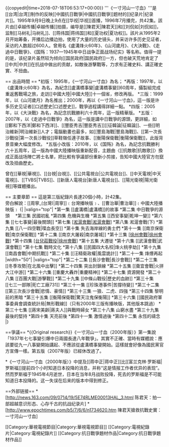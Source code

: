 {{copyedit|time=2018-07-18T06:53:17+00:00}}
'''《一寸河山一寸血》'''是[[台湾|台湾]]制作的反映[[中國抗日戰爭|中國抗日戰爭]]题材的[[纪录片|纪录片]]。1995年9月9日晚上9点在[[华视|华视]]首播，1996年7月播完，共42集。該片由[[卓越传播|卓越传播]]拍摄，编导是[[陳君天|陳君天]]和[[刘侃如|刘侃如]]，监制[[马树礼|马树礼]]、[[蒋纬国|蒋纬国]]和[[夏功权|夏功权]]。該片从1995年2月开始筹备，开播后边播边拍，使用了大量的历史镜头，并采访许多历史见证者，采访的人数超过600人。曾用名《盧溝烽火60年》、《山河歲月》、《大決戰》、《走過中日戰爭》、《国殇：1937—1945年中日战争正面战场纪实》等名称。值得一提的是，该纪录片虽然较为倾向[[国民政府|国民政府]]一方，但也破天荒地肯定了[[中共|中共]]在抗战中做出的贡献，如敵後游擊戰等，力求有正確史料、講正確史實、不扭曲。

== 出品時間 ==
*初版：1995年，《一寸河山一寸血》為名；
*再版：1997年，以《盧溝烽火60年》為名，為紀念[[盧溝橋事變|盧溝橋事變]]60周年，攝製組完成重返舊戰場之旅，走訪[[中國大陸|中國大陸]]十一個省，修改再版。
*三版：1999年，以《山河歲月》為名推出；2000年，再以《一寸河山一寸血》，這一版是许多历史见证者[[口述歷史|口述歷史]]，戰爭過程講得詳細一點。
*四版：2005年，以《大決戰》為名，為記念抗戰勝利六十周年，這一版精華版。
*五版：2007年，以《走過中日戰爭》為名，這一版是講中日戰爭的源頭，更詳細，如[[鄭和下西洋|鄭和下西洋]]、[[豐臣秀吉|豐臣秀吉]][[征韓論|征韓論]]、一些[[明治維新|明治維新]]人才；電腦動畫也最多，如[[豐島海戰|豐島海戰]]、[[第一次長沙戰役|第一次長沙戰役]]草鞋嶺任連子故事、[[衡陽保衛戰|衡陽保衛戰]]，此版背景音樂大幅度修改。
*五版小改版：2010年，以《国殇》為名，為記念抗戰勝利六十五周年，這一版為中國大陸播映版重新配音，主題曲〈[[抗敵歌|抗敵歌]]〉換成正面战场陣亡將士名單，把比較有爭議部份重新小剪接，告知中國大陸官方勿竄改及扭曲歷史。

曾在[[華視|華視]]、[[台視|台視]]、[[公共電視台|公共電視台]]、[[中天電視|中天電視]]、[[TVBS|TVBS]]、[[新唐人電視台|新唐人電視台]]、[[陽光衛視|陽光衛視]]等媒體播出。

== 主要章節 ==
這是第三版紀錄片長達20個小時，計42集。<br>旁白解說：[[周寧_(台灣)|周寧]]﹝台灣播映版﹞、[[曹治華|曹治華]]﹝中國大陸播映版﹞
{|
|valign="top"|
*第一集 [[盧溝橋|盧溝橋]]的故事
*第二集 中日戰爭的源頭　
*第三集 民國初亂
*第四集 危機與生機
*第五集 [[西安事變|乾坤一變]]
*第六集 [[七七事變|最後關頭]]
*第七集 [[淞滬會戰|淞滬會戰]](上)
*第八集 淞滬會戰(下)
*第九集 [[八一四空戰|喋血長空]]
*第十集 失去海岸線的勇士們
*第十一集 [[南京保衛戰|南京保衛戰]]
*第十二集 [[南京大屠殺|南京屠城]]
*第十三集 [[徐州會戰|徐州會戰]](上)
*第十四集 [[台兒莊戰役|徐州會戰]](下)
*第十五集 大遷徙
*第十六集 [[武漢會戰|武漢會戰]]
*第十七集 戰時文化
*第十八集 [[民國四大名校|烽火桃李劫]]
*第十九集 [[南昌會戰|中期抗戰]]
*第二十集 [[汪精衛政權|風雲詭計]]
*第二十一集 烽煙再起
|width="50"|
|valign="top"|
*第二十二集 [[長沙會戰|長沙會戰]]
*第二十三集 [[冬季攻勢|在北風中出擊]]
*第二十四集 突出封鎖線
*第二十五集 [[棗宜會戰|火拼大江中游]]
*第二十六集 [[重慶大轟炸|重慶精神]]
*第二十七集 資源開發
*第二十八集 [[百團大戰|游擊戰]]
*第二十九集 [[中條山戰役|歷史的血跡]]
*第三十集　[[七三一部隊|死亡工廠731]]
*第三十一集 [[珍珠港事件|苦撐待變]]
*第三十二集 [[第三次長沙會戰|悲情、豪情]]
*第三十三集 一狼、二虎、四強
*第三十四集 黎明前的黑暗
*第三十五集 [[衡陽保衛戰|驚天泣鬼保衡陽]]
*第三十六集 [[國民政府軍事委員會調查統計局|無形戰線]]（只有2000年三版有播映版，其他版本跳過）
*第三十七集 [[蔣宋美齡|蔣夫人]]與戰時婦女
*第三十八集 山窮水盡
*第三十九集 最後的堅持
*第四十集 天亮前後
*第四十一集 激情過後
*第四十二集 永恆的禱念
|}

==爭議==
*{{Original research}}《一寸河山一寸血（2000年版）》第一集說「1937年七七事變引爆中日兩國長達八年戰爭」。其實不正確、當時有媒體說：應該要從九一八事變開始講起、不應該從盧溝橋事變開始。這樣就會好像為國民黨官方宣傳一樣。第五版（2007年版）已經休改過了。

*《一寸河山一寸血（2000年版）》中提及[[蒋中正|蒋中正]]比[[富兰克林·罗斯福|罗斯福]]提前四个小时知道日本投降的消息，并称“这是情报工作者优异的表现”。然而罗斯福于1945年4月逝世，日本在当年8月战败投降，死去的罗斯福是不可能知道日本投降的。这一失误在后来的版本中得到修正。

==外部链接==
*[http://news.163.com/09/0714/19/5E74RLME00013HAL_3.html 陈君天：拍一部超越意识形态、心存千古的抗战纪录片]
*[http://www.epochtimes.com/b5/7/6/6/n1734620.htm 陳君天搶救抗戰史實：一寸河山一寸血]

[[Category:華視電視節目|Category:華視電視節目]]
[[Category:電視紀錄片|Category:電視紀錄片]]
[[Category:抗日戰爭題材作品|Category:抗日戰爭題材作品]]
